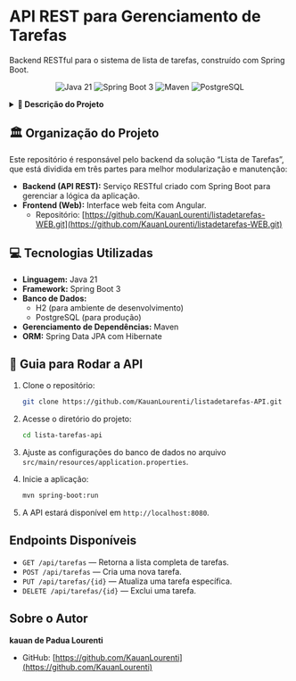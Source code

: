 # API REST para Gerenciamento de Tarefas

Backend RESTful para o sistema de lista de tarefas, construído com Spring Boot.

<p align="center">
  <img src="https://img.shields.io/badge/Java-21-blue?style=for-the-badge&logo=java" alt="Java 21">
  <img src="https://img.shields.io/badge/Spring_Boot-3-success?style=for-the-badge&logo=spring" alt="Spring Boot 3">
  <img src="https://img.shields.io/badge/Maven-4-red?style=for-the-badge&logo=apache-maven" alt="Maven">
  <img src="https://img.shields.io/badge/PostgreSQL-16-blue?style=for-the-badge&logo=postgresql" alt="PostgreSQL">
</p>

<details>
  <summary><strong>📝 Descrição do Projeto</strong></summary>
  <br>
  Esta API atua como o backend da aplicação “Lista de Tarefas”, disponibilizando endpoints REST para operações completas de CRUD (Criar, Ler, Atualizar, Excluir) sobre as tarefas.

  O desenvolvimento foi baseado no tutorial “Projeto Aplicação Full Stack” do professor Ricardo Tec.
</details>

## 🏛️ Organização do Projeto

Este repositório é responsável pelo backend da solução “Lista de Tarefas”, que está dividida em três partes para melhor modularização e manutenção:

- **Backend (API REST):** Serviço RESTful criado com Spring Boot para gerenciar a lógica da aplicação.
- **Frontend (Web):** Interface web feita com Angular.
  - Repositório: [https://github.com/KauanLourenti/listadetarefas-WEB.git](https://github.com/KauanLourenti/listadetarefas-WEB.git)


## 💻 Tecnologias Utilizadas

- **Linguagem:** Java 21  
- **Framework:** Spring Boot 3  
- **Banco de Dados:**  
  - H2 (para ambiente de desenvolvimento)  
  - PostgreSQL (para produção)  
- **Gerenciamento de Dependências:** Maven  
- **ORM:** Spring Data JPA com Hibernate  

## 🚀 Guia para Rodar a API

1. Clone o repositório:  
    ```bash
    git clone https://github.com/KauanLourenti/listadetarefas-API.git
    ```

2. Acesse o diretório do projeto:  
    ```bash
    cd lista-tarefas-api
    ```

3. Ajuste as configurações do banco de dados no arquivo `src/main/resources/application.properties`.

4. Inicie a aplicação:  
    ```bash
    mvn spring-boot:run
    ```

5. A API estará disponível em `http://localhost:8080`.

## Endpoints Disponíveis

- `GET /api/tarefas` — Retorna a lista completa de tarefas.
- `POST /api/tarefas` — Cria uma nova tarefa.
- `PUT /api/tarefas/{id}` — Atualiza uma tarefa específica.
- `DELETE /api/tarefas/{id}` — Exclui uma tarefa.

## Sobre o Autor

**kauan de Padua Lourenti**


- GitHub: [https://github.com/KauanLourenti](https://github.com/KauanLourenti)

